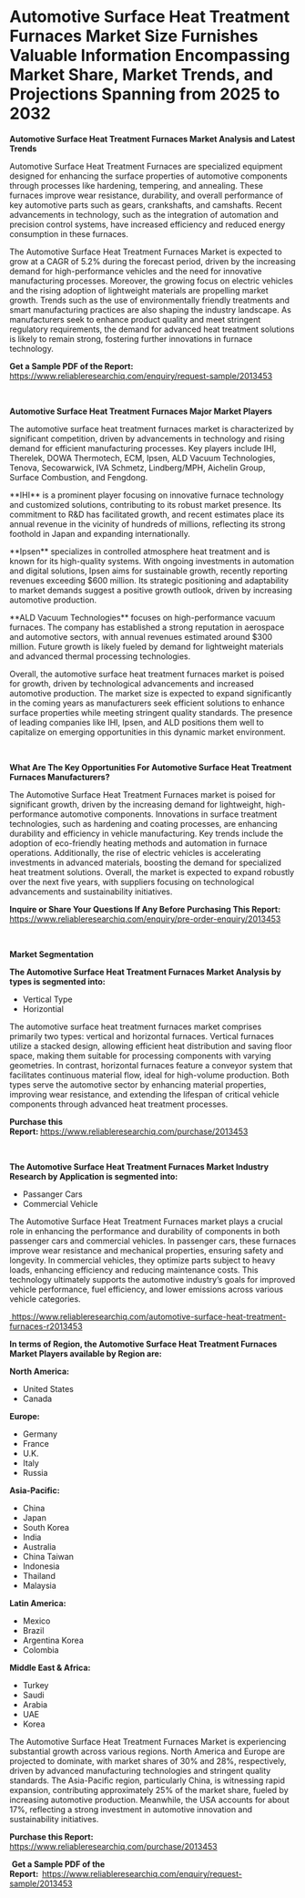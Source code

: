 <p><h1>Automotive Surface Heat Treatment Furnaces Market Size Furnishes Valuable Information Encompassing Market Share, Market Trends, and Projections Spanning from 2025 to 2032</h1></p><p><strong>Automotive Surface Heat Treatment Furnaces Market Analysis and Latest Trends</strong></p>
<p><p>Automotive Surface Heat Treatment Furnaces are specialized equipment designed for enhancing the surface properties of automotive components through processes like hardening, tempering, and annealing. These furnaces improve wear resistance, durability, and overall performance of key automotive parts such as gears, crankshafts, and camshafts. Recent advancements in technology, such as the integration of automation and precision control systems, have increased efficiency and reduced energy consumption in these furnaces.</p><p>The Automotive Surface Heat Treatment Furnaces Market is expected to grow at a CAGR of 5.2% during the forecast period, driven by the increasing demand for high-performance vehicles and the need for innovative manufacturing processes. Moreover, the growing focus on electric vehicles and the rising adoption of lightweight materials are propelling market growth. Trends such as the use of environmentally friendly treatments and smart manufacturing practices are also shaping the industry landscape. As manufacturers seek to enhance product quality and meet stringent regulatory requirements, the demand for advanced heat treatment solutions is likely to remain strong, fostering further innovations in furnace technology.</p></p>
<p><strong>Get a Sample PDF of the Report:&nbsp;</strong> <a href="https://www.reliableresearchiq.com/enquiry/request-sample/2013453?utm_campaign=2757&utm_medium=2&utm_source=Github&utm_content=ia&utm_term=12042025&utm_id=automotive-surface-heat-treatment-furnaces">https://www.reliableresearchiq.com/enquiry/request-sample/2013453</a></p>
<p>&nbsp;</p>
<p><strong>Automotive Surface Heat Treatment Furnaces Major Market Players</strong></p>
<p><p>The automotive surface heat treatment furnaces market is characterized by significant competition, driven by advancements in technology and rising demand for efficient manufacturing processes. Key players include IHI, Therelek, DOWA Thermotech, ECM, Ipsen, ALD Vacuum Technologies, Tenova, Secowarwick, IVA Schmetz, Lindberg/MPH, Aichelin Group, Surface Combustion, and Fengdong.</p><p>**IHI** is a prominent player focusing on innovative furnace technology and customized solutions, contributing to its robust market presence. Its commitment to R&D has facilitated growth, and recent estimates place its annual revenue in the vicinity of hundreds of millions, reflecting its strong foothold in Japan and expanding internationally.</p><p>**Ipsen** specializes in controlled atmosphere heat treatment and is known for its high-quality systems. With ongoing investments in automation and digital solutions, Ipsen aims for sustainable growth, recently reporting revenues exceeding $600 million. Its strategic positioning and adaptability to market demands suggest a positive growth outlook, driven by increasing automotive production.</p><p>**ALD Vacuum Technologies** focuses on high-performance vacuum furnaces. The company has established a strong reputation in aerospace and automotive sectors, with annual revenues estimated around $300 million. Future growth is likely fueled by demand for lightweight materials and advanced thermal processing technologies.</p><p>Overall, the automotive surface heat treatment furnaces market is poised for growth, driven by technological advancements and increased automotive production. The market size is expected to expand significantly in the coming years as manufacturers seek efficient solutions to enhance surface properties while meeting stringent quality standards. The presence of leading companies like IHI, Ipsen, and ALD positions them well to capitalize on emerging opportunities in this dynamic market environment.</p></p>
<p>&nbsp;</p>
<p><strong>What Are The Key Opportunities For Automotive Surface Heat Treatment Furnaces Manufacturers?</strong></p>
<p><p>The Automotive Surface Heat Treatment Furnaces market is poised for significant growth, driven by the increasing demand for lightweight, high-performance automotive components. Innovations in surface treatment technologies, such as hardening and coating processes, are enhancing durability and efficiency in vehicle manufacturing. Key trends include the adoption of eco-friendly heating methods and automation in furnace operations. Additionally, the rise of electric vehicles is accelerating investments in advanced materials, boosting the demand for specialized heat treatment solutions. Overall, the market is expected to expand robustly over the next five years, with suppliers focusing on technological advancements and sustainability initiatives.</p></p>
<p><strong>Inquire or Share Your Questions If Any Before Purchasing This Report:</strong> <a href="https://www.reliableresearchiq.com/enquiry/pre-order-enquiry/2013453?utm_campaign=2757&utm_medium=2&utm_source=Github&utm_content=ia&utm_term=12042025&utm_id=automotive-surface-heat-treatment-furnaces">https://www.reliableresearchiq.com/enquiry/pre-order-enquiry/2013453</a></p>
<p>&nbsp;</p>
<p><strong>Market Segmentation</strong></p>
<p><strong>The Automotive Surface Heat Treatment Furnaces Market Analysis by types is segmented into:</strong></p>
<p><ul><li>Vertical Type</li><li>Horizontial</li></ul></p>
<p><p>The automotive surface heat treatment furnaces market comprises primarily two types: vertical and horizontal furnaces. Vertical furnaces utilize a stacked design, allowing efficient heat distribution and saving floor space, making them suitable for processing components with varying geometries. In contrast, horizontal furnaces feature a conveyor system that facilitates continuous material flow, ideal for high-volume production. Both types serve the automotive sector by enhancing material properties, improving wear resistance, and extending the lifespan of critical vehicle components through advanced heat treatment processes.</p></p>
<p><strong>Purchase this Report:&nbsp;</strong><a href="https://www.reliableresearchiq.com/purchase/2013453?utm_campaign=2757&utm_medium=2&utm_source=Github&utm_content=ia&utm_term=12042025&utm_id=automotive-surface-heat-treatment-furnaces">https://www.reliableresearchiq.com/purchase/2013453</a></p>
<p>&nbsp;</p>
<p><strong>The Automotive Surface Heat Treatment Furnaces Market Industry Research by Application is segmented into:</strong></p>
<p><ul><li>Passanger Cars</li><li>Commercial Vehicle</li></ul></p>
<p><p>The Automotive Surface Heat Treatment Furnaces market plays a crucial role in enhancing the performance and durability of components in both passenger cars and commercial vehicles. In passenger cars, these furnaces improve wear resistance and mechanical properties, ensuring safety and longevity. In commercial vehicles, they optimize parts subject to heavy loads, enhancing efficiency and reducing maintenance costs. This technology ultimately supports the automotive industry’s goals for improved vehicle performance, fuel efficiency, and lower emissions across various vehicle categories.</p></p>
<p><a href="https://www.reliableresearchiq.com/automotive-surface-heat-treatment-furnaces-r2013453?utm_campaign=2757&utm_medium=2&utm_source=Github&utm_content=ia&utm_term=12042025&utm_id=automotive-surface-heat-treatment-furnaces">&nbsp;https://www.reliableresearchiq.com/automotive-surface-heat-treatment-furnaces-r2013453</a></p>
<p><strong>In terms of Region, the Automotive Surface Heat Treatment Furnaces Market Players available by Region are:</strong></p>
<p>
    <p> <strong> North America: </strong>
        <ul>
            <li>United States</li>
            <li>Canada</li>
        </ul>
        </p> 
    <p> <strong> Europe: </strong>
        <ul>
            <li>Germany</li>
            <li>France</li>
            <li>U.K.</li>
            <li>Italy</li>
            <li>Russia</li>
        </ul>
        </p> 
    <p> <strong> Asia-Pacific: </strong>
        <ul>
            <li>China</li>
            <li>Japan</li>
            <li>South Korea</li>
            <li>India</li>
            <li>Australia</li>
            <li>China Taiwan</li>
            <li>Indonesia</li>
            <li>Thailand</li>
            <li>Malaysia</li>
        </ul>
        </p> 
    <p> <strong> Latin America: </strong>
        <ul>
            <li>Mexico</li>
            <li>Brazil</li>
            <li>Argentina Korea</li>
            <li>Colombia</li>
        </ul>
        </p> 
    <p> <strong> Middle East & Africa: </strong>
        <ul>
            <li>Turkey</li>
            <li>Saudi</li>
            <li>Arabia</li>
            <li>UAE</li>
            <li>Korea</li>
        </ul>
    </p>
    </p>
<p><p>The Automotive Surface Heat Treatment Furnaces Market is experiencing substantial growth across various regions. North America and Europe are projected to dominate, with market shares of 30% and 28%, respectively, driven by advanced manufacturing technologies and stringent quality standards. The Asia-Pacific region, particularly China, is witnessing rapid expansion, contributing approximately 25% of the market share, fueled by increasing automotive production. Meanwhile, the USA accounts for about 17%, reflecting a strong investment in automotive innovation and sustainability initiatives.</p></p>
<p><strong>Purchase this Report: </strong><a href="https://www.reliableresearchiq.com/purchase/2013453?utm_campaign=2757&utm_medium=2&utm_source=Github&utm_content=ia&utm_term=12042025&utm_id=automotive-surface-heat-treatment-furnaces">https://www.reliableresearchiq.com/purchase/2013453</a></p>
<p>&nbsp;<strong>Get a Sample PDF of the Report:&nbsp;&nbsp;</strong><a href="https://www.reliableresearchiq.com/enquiry/request-sample/2013453?utm_campaign=2757&utm_medium=2&utm_source=Github&utm_content=ia&utm_term=12042025&utm_id=automotive-surface-heat-treatment-furnaces">https://www.reliableresearchiq.com/enquiry/request-sample/2013453</a></p>
<p><strong></strong></p>
<p><p></p><p></p><p></p></p>